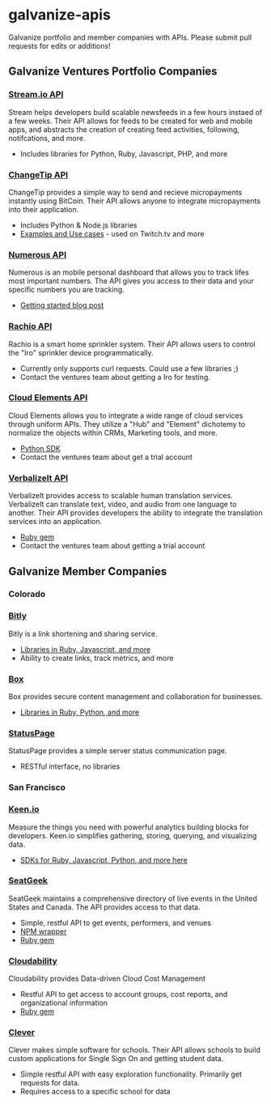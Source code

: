 # galvanize-apis

Galvanize portfolio and member companies with APIs. Please submit pull requests for edits or additions! 

## Galvanize Ventures Portfolio Companies

### [Stream.io API](http://getstream.io/docs/)
Stream helps developers build scalable newsfeeds in a few hours instaed of a few weeks. Their API allows for feeds to be created for web and mobile apps, and abstracts the creation of creating feed activities, following, notifcations, and more. 
  * Includes libraries for Python, Ruby, Javascript, PHP, and more

### [ChangeTip API](https://www.changetip.com/api)
ChangeTip provides a simple way to send and recieve micropayments instantly using BitCoin. Their API allows anyone to integrate micropayments into their application. 
  * Includes Python & Node.js libraries
  * [Examples and Use cases](https://www.changetip.com/api/examples/) - used on Twitch.tv and more
  
### [Numerous API](http://docs.numerous.apiary.io/)
Numerous is an mobile personal dashboard that allows you to track lifes most important numbers. The API gives you access to their data and your specific numbers you are tracking. 
  * [Getting started blog post](http://blog.numerousapp.com/api/2014/08/25/numerous-rest-api.html)

### [Rachio API](http://rachio.readme.io/v1.0/docs) 
Rachio is a smart home sprinkler system. Their API allows users to control the "Iro" sprinkler device programmatically. 
  * Currently only supports curl requests. Could use a few libraries ;) 
  * Contact the ventures team about getting a Iro for testing. 
  
### [Cloud Elements API](http://cloud-elements.com/developer/)
Cloud Elements allows you to integrate a wide range of cloud services through uniform APIs. They utilize a "Hub" and "Element" dichotemy to normalize the objects within CRMs, Marketing tools, and more. 
  * [Python SDK](https://github.com/MobileWorks/cloudelements)
  * Contact the ventures team about get a trial account
  
### [VerbalizeIt API](https://customers.verbalizeit.com/api_documentation)
VerbalizeIt provides access to scalable human translation services. VerbalizeIt can translate text, video, and audio from one language to another. Their API provides developers the ability to integrate the translation services into an application. 
  * [Ruby gem](https://github.com/VerbalizeItInc/verbalizeit)
  * Contact the ventures team about getting a trial account


## Galvanize Member Companies

### Colorado

### [Bitly](http://dev.bitly.com/)
Bitly is a link shortening and sharing service. 
  * [Libraries in Ruby, Javascript, and more](http://dev.bitly.com/code_libraries.html)
  * Ability to create links, track metrics, and more

### [Box](https://developers.box.com/docs-overview/)
Box provides secure content management and collaboration for businesses.
  * [Libraries in Ruby, Python, and more](https://box-content.readme.io/docs/sdks-and-tools)

### [StatusPage](https://doers.statuspage.io/api/v1/)
StatusPage provides a simple server status communication page. 
  * RESTful interface, no libraries


### San Francisco

### [Keen.io](https://keen.io/docs/api/)
Measure the things you need with powerful analytics building blocks for developers. Keen.io simplifies gathering, storing, querying, and visualizing data. 
  * [SDKs for Ruby, Javascript, Python, and more here](https://keen.io/docs/sdks/)


### [SeatGeek](http://platform.seatgeek.com/) 
SeatGeek maintains a comprehensive directory of live events in the United States and Canada. The API provides access to that data. 
  * Simple, restful API to get events, performers, and venues
  * [NPM wrapper](https://www.npmjs.com/package/seatgeek)
  * [Ruby gem](https://rubygems.org/gems/seatgeek/versions/0.1.2)

### [Cloudability](http://developers.cloudability.com/)
Cloudability provides Data-driven Cloud Cost Management
  * Restful API to get access to account groups, cost reports, and organizational information
  * [Ruby gem](https://rubygems.org/gems/cloudability/versions/0.1.1)
 
### [Clever](https://dev.clever.com/)
Clever makes simple software for schools. Their API allows schools to build custom applications for Single Sign On and getting student data. 
  * Simple restful API with easy exploration functionality. Primarily get requests for data. 
  * Requires access to a specific school for data 
